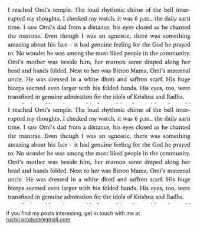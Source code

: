 
![Test Image](https://github.com/23Ruchil/Blog/raw/gh-pages/_site/assets/agnostic.png)
<img src="https://github.com/23Ruchil/Blog/blob/gh-pages/_site/assets/agnostic.PNG" width="800" />


If you find my posts interesting, get in touch with me at ruchil.product@gmail.com

